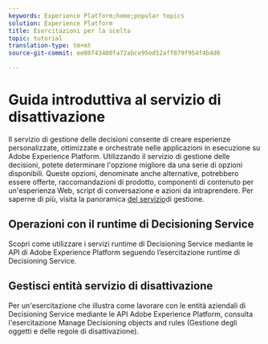```yaml
---
keywords: Experience Platform;home;popular topics
solution: Experience Platform
title: Esercitazioni per la scelta
topic: tutorial
translation-type: tm+mt
source-git-commit: ee08f43400fa72abce95ed52aff879f954f4b4d6

---
```



# Guida introduttiva al servizio di disattivazione

Il servizio di gestione delle decisioni consente di creare esperienze personalizzate, ottimizzate e orchestrate nelle applicazioni in esecuzione su Adobe Experience Platform. Utilizzando il servizio di gestione delle decisioni, potete determinare l&#39;opzione migliore da una serie di opzioni disponibili. Queste opzioni, denominate anche alternative, potrebbero essere offerte, raccomandazioni di prodotto, componenti di contenuto per un&#39;esperienza Web, script di conversazione e azioni da intraprendere. Per saperne di più, visita la panoramica [del servizio](../decisioning-service/home.md)di gestione.

## Operazioni con il runtime di Decisioning Service

Scopri come utilizzare i servizi runtime di Decisioning Service mediante le API di Adobe Experience Platform seguendo l’esercitazione [](../decisioning-service/tutorials/runtime.md)runtime di Decisioning Service.

## Gestisci entità servizio di disattivazione

Per un&#39;esercitazione che illustra come lavorare con le entità aziendali di Decisioning Service mediante le API Adobe Experience Platform, consulta l&#39;esercitazione [](../decisioning-service/tutorials/entities.md)Manage Decisioning objects and rules (Gestione degli oggetti e delle regole di disattivazione).